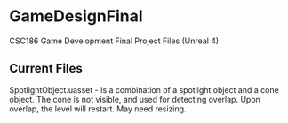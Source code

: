 # GameDesignFinal
CSC186 Game Development Final Project Files (Unreal 4)

Current Files
--------------
SpotlightObject.uasset - Is a combination of a spotlight object and a cone object. The cone is not visible, and used for detecting overlap. Upon overlap, the level will restart. May need resizing.
